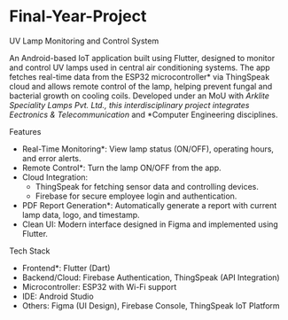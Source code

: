 # Final-Year-Project

UV Lamp Monitoring and Control System

An Android-based IoT application built using Flutter, designed to monitor and control UV lamps used in central air conditioning systems. The app fetches real-time data from the ESP32 microcontroller* via ThingSpeak cloud and allows remote control of the lamp, helping prevent fungal and bacterial growth on cooling coils. Developed under an MoU with *Arklite Speciality Lamps Pvt. Ltd., this interdisciplinary project integrates Eectronics & Telecommunication* and *Computer Engineering disciplines.

 Features

- Real-Time Monitoring*: View lamp status (ON/OFF), operating hours, and error alerts.
- Remote Control*: Turn the lamp ON/OFF from the app.
- Cloud Integration:
  - ThingSpeak for fetching sensor data and controlling devices.
  - Firebase for secure employee login and authentication.
- PDF Report Generation*: Automatically generate a report with current lamp data, logo, and timestamp.
- Clean UI: Modern interface designed in Figma and implemented using Flutter.

 Tech Stack

- Frontend*: Flutter (Dart)
- Backend/Cloud: Firebase Authentication, ThingSpeak (API Integration)
- Microcontroller: ESP32 with Wi-Fi support
- IDE: Android Studio
- Others: Figma (UI Design), Firebase Console, ThingSpeak IoT Platform

